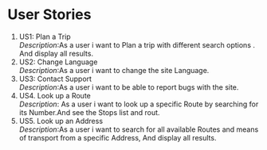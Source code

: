# User Stories

1. US1: Plan a Trip<br>
_Description_:As a user i want to Plan a trip with different search options . 
And display all results.
2. US2: Change Language<br>
_Description_:As a user i want to change the site Language.
3. US3: Contact Support<br>
_Description_:As a user i want to be able to report bugs with the site.
4. US4. Look up a Route<br>
_Description_: As a user i want to look up a specific Route by searching for its Number.And see the Stops list and rout.
5. US5. Look up an Address<br>
_Description_:As a user i want to search for all available Routes and means of transport from a specific Address, And display all results.



